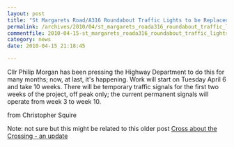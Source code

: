 ```yaml
---
layout: post
title: "St Margarets Road/A316 Roundabout Traffic Lights to be Replaced"
permalink: /archives/2010/04/st_margarets_roada316_roundabout_traffic_lights_to.html
commentfile: 2010-04-15-st_margarets_roada316_roundabout_traffic_lights_to
category: news
date: 2010-04-15 21:18:45

---
```


Cllr Philip Morgan has been pressing the Highway Department to do this for many months; now, at last, it's happening. Work will start on Tuesday April 6 and take 10 weeks. There will be temporary traffic signals for the first two weeks of the project, off peak only; the current permanent signals will operate from week 3 to week 10.

from Christopher Squire

Note: not sure but this might be related to this older post [Cross about the Crossing - an update](https://stmargarets.london/archives/2008/01/cross_about_the_crossing_an_update.html)
